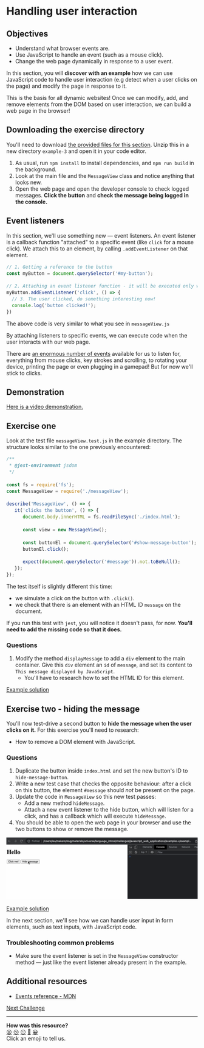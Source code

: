 # Handling user interaction

## Objectives

 * Understand what browser events are.
 * Use JavaScript to handle an event (such as a mouse click).
 * Change the web page dynamically in response to a user event.

In this section, you will **discover with an example** how we can use JavaScript
code to handle user interaction (e.g detect when a user clicks on the page) and
modify the page in response to it.

This is the basis for all dynamic websites! Once we can modify, add, and remove
elements from the DOM based on user interaction, we can build a web page in the
browser!

## Downloading the exercise directory

You'll need to download [the provided files for this
section](../resources/example-3.zip). Unzip this in a new directory `example-3` and
open it in your code editor.

1. As usual, run `npm install` to install dependencies, and `npm run build` in
   the background.
2. Look at the main file and the `MessageView` class and notice anything that
   looks new.
3. Open the web page and open the developer console to check logged messages.
   **Click the button** and **check the message being logged in the console.**

## Event listeners

In this section, we'll use something new — event listeners. An event listener
is a callback function "attached" to a specific event (like `click` for a mouse
click). We attach this to an element, by calling `.addEventListener` on that
element.

```js
// 1. Getting a reference to the button
const myButton = document.querySelector('#my-button');

// 2. Attaching an event listener function - it will be executed only when the event "happens"
myButton.addEventListener('click', () => {
  // 3. The user clicked, do something interesting now!
  console.log('button clicked!');
})
```

The above code is very similar to what you see in `messageView.js`

By attaching listeners to specific events, we can execute code when the user
interacts with our web page. 

There are [an enormous number of events](https://developer.mozilla.org/en-US/docs/Web/Events#event_listing)
available for us to listen for, everything from mouse clicks, key strokes
and scrolling, to rotating your device, printing the page or even plugging
in a gamepad! But for now we'll stick to clicks.

## Demonstration

[Here is a video demonstration.](https://www.youtube.com/watch?v=QouSjlzRpXc)

## Exercise one

Look at the test file `messageView.test.js` in the example directory. The
structure looks similar to the one previously encountered:

```js
/**
 * @jest-environment jsdom
 */

const fs = require('fs');
const MessageView = require('./messageView');

describe('MessageView', () => {
   it('clicks the button', () => {
      document.body.innerHTML = fs.readFileSync('./index.html');

      const view = new MessageView();

      const buttonEl = document.querySelector('#show-message-button');
      buttonEl.click();

      expect(document.querySelector('#message')).not.toBeNull();
   });
});
```

The test itself is slightly different this time:
 * we simulate a click on the button with `.click()`.
 * we check that there is an element with an HTML ID `message` on the document.

If you run this test with `jest`, you will notice it doesn't pass, for now.
**You'll need to add the missing code so that it does.**

### Questions

1. Modify the method `displayMessage` to add a `div` element to the main
container. Give this `div` element an `id` of `message`, and set its content to `This
message displayed by JavaScript`.
    * You'll have to research how to set the HTML ID for this element.

[Example solution](https://youtu.be/QouSjlzRpXc?t=375)

## Exercise two - hiding the message

You'll now test-drive a second button to **hide the message when
the user clicks on it.** For this exercise you'll need to research:
  * How to remove a DOM element with JavaScript.

### Questions

1. Duplicate the button inside `index.html` and set the new button's ID to
   `hide-message-button`. 
2. Write a new test case that checks the opposite behaviour: after a click on
   this button, the element `#message` should _not_ be present on the page.
3. Update the code in `MessageView` so this new test passes:
    * Add a new method `hideMessage`.
    * Attach a new event listener to the hide button, which will listen for a
      click, and has a callback which will execute `hideMessage`.
4. You should be able to open the web page in your browser and use the two
   buttons to show or remove the message.

![Showing and hiding the message](./resources/click-button.gif)

[Example solution](https://youtu.be/QouSjlzRpXc?t=753)

In the next section, we'll see how we can handle user input in form elements,
such as text inputs, with JavaScript code.

### Troubleshooting common problems

 * Make sure the event listener is set in the `MessageView` constructor method —
   just like the event listener already present in the example. 

## Additional resources
 * [Events reference - MDN](https://developer.mozilla.org/en-US/docs/Web/Events)

[Next Challenge](09_user_interaction_input.md)

<!-- BEGIN GENERATED SECTION DO NOT EDIT -->

---

**How was this resource?**  
[😫](https://airtable.com/shrUJ3t7KLMqVRFKR?prefill_Repository=makersacademy%2Fjavascript-web-applications&prefill_File=contents%2F08_user_interaction.md&prefill_Sentiment=😫) [😕](https://airtable.com/shrUJ3t7KLMqVRFKR?prefill_Repository=makersacademy%2Fjavascript-web-applications&prefill_File=contents%2F08_user_interaction.md&prefill_Sentiment=😕) [😐](https://airtable.com/shrUJ3t7KLMqVRFKR?prefill_Repository=makersacademy%2Fjavascript-web-applications&prefill_File=contents%2F08_user_interaction.md&prefill_Sentiment=😐) [🙂](https://airtable.com/shrUJ3t7KLMqVRFKR?prefill_Repository=makersacademy%2Fjavascript-web-applications&prefill_File=contents%2F08_user_interaction.md&prefill_Sentiment=🙂) [😀](https://airtable.com/shrUJ3t7KLMqVRFKR?prefill_Repository=makersacademy%2Fjavascript-web-applications&prefill_File=contents%2F08_user_interaction.md&prefill_Sentiment=😀)  
Click an emoji to tell us.

<!-- END GENERATED SECTION DO NOT EDIT -->
